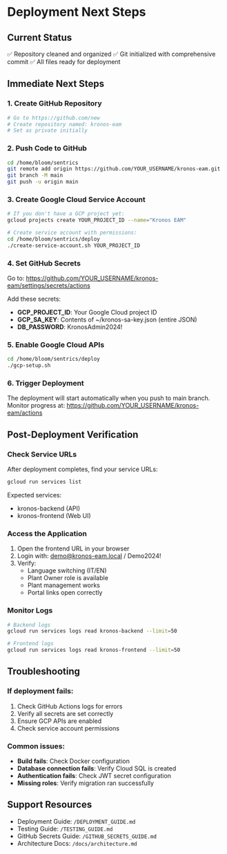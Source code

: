 # Deployment Next Steps

## Current Status
✅ Repository cleaned and organized
✅ Git initialized with comprehensive commit
✅ All files ready for deployment

## Immediate Next Steps

### 1. Create GitHub Repository
```bash
# Go to https://github.com/new
# Create repository named: kronos-eam
# Set as private initially
```

### 2. Push Code to GitHub
```bash
cd /home/bloom/sentrics
git remote add origin https://github.com/YOUR_USERNAME/kronos-eam.git
git branch -M main
git push -u origin main
```

### 3. Create Google Cloud Service Account
```bash
# If you don't have a GCP project yet:
gcloud projects create YOUR_PROJECT_ID --name="Kronos EAM"

# Create service account with permissions:
cd /home/bloom/sentrics/deploy
./create-service-account.sh YOUR_PROJECT_ID
```

### 4. Set GitHub Secrets
Go to: https://github.com/YOUR_USERNAME/kronos-eam/settings/secrets/actions

Add these secrets:
- **GCP_PROJECT_ID**: Your Google Cloud project ID
- **GCP_SA_KEY**: Contents of ~/kronos-sa-key.json (entire JSON)
- **DB_PASSWORD**: KronosAdmin2024!

### 5. Enable Google Cloud APIs
```bash
cd /home/bloom/sentrics/deploy
./gcp-setup.sh
```

### 6. Trigger Deployment
The deployment will start automatically when you push to main branch.
Monitor progress at: https://github.com/YOUR_USERNAME/kronos-eam/actions

## Post-Deployment Verification

### Check Service URLs
After deployment completes, find your service URLs:
```bash
gcloud run services list
```

Expected services:
- kronos-backend (API)
- kronos-frontend (Web UI)

### Access the Application
1. Open the frontend URL in your browser
2. Login with: demo@kronos-eam.local / Demo2024!
3. Verify:
   - Language switching (IT/EN)
   - Plant Owner role is available
   - Plant management works
   - Portal links open correctly

### Monitor Logs
```bash
# Backend logs
gcloud run services logs read kronos-backend --limit=50

# Frontend logs
gcloud run services logs read kronos-frontend --limit=50
```

## Troubleshooting

### If deployment fails:
1. Check GitHub Actions logs for errors
2. Verify all secrets are set correctly
3. Ensure GCP APIs are enabled
4. Check service account permissions

### Common issues:
- **Build fails**: Check Docker configuration
- **Database connection fails**: Verify Cloud SQL is created
- **Authentication fails**: Check JWT secret configuration
- **Missing roles**: Verify migration ran successfully

## Support Resources
- Deployment Guide: `/DEPLOYMENT_GUIDE.md`
- Testing Guide: `/TESTING_GUIDE.md`
- GitHub Secrets Guide: `/GITHUB_SECRETS_GUIDE.md`
- Architecture Docs: `/docs/architecture.md`